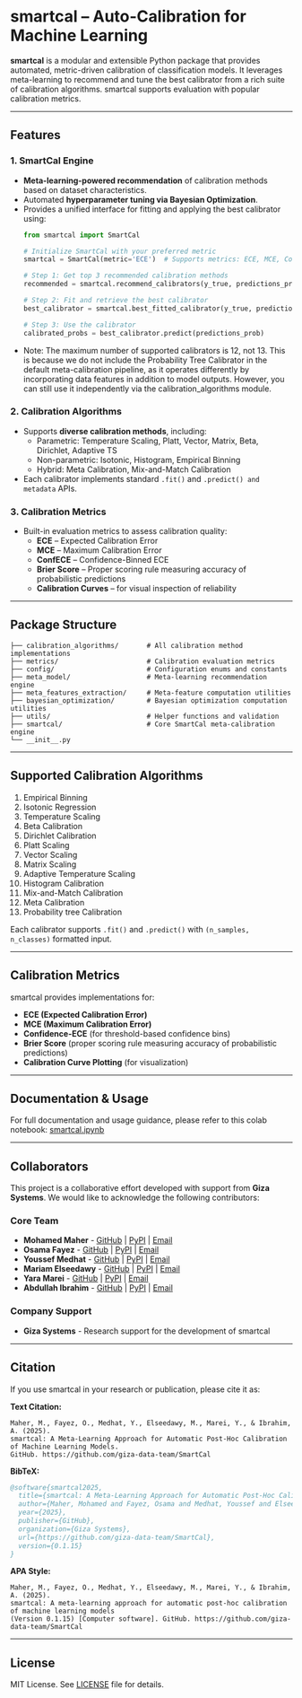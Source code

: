 # smartcal – Auto-Calibration for Machine Learning

**smartcal** is a modular and extensible Python package that provides automated, metric-driven calibration of classification models. It leverages meta-learning to recommend and tune the best calibrator from a rich suite of calibration algorithms. smartcal supports evaluation with popular calibration metrics.

---

## Features

### 1. SmartCal Engine
- **Meta-learning-powered recommendation** of calibration methods based on dataset characteristics.
- Automated **hyperparameter tuning via Bayesian Optimization**.
- Provides a unified interface for fitting and applying the best calibrator using:
    ```python
    from smartcal import SmartCal

    # Initialize SmartCal with your preferred metric
    smartcal = SmartCal(metric='ECE')  # Supports metrics: ECE, MCE, ConfECE, brier_score, log_loss

    # Step 1: Get top 3 recommended calibration methods
    recommended = smartcal.recommend_calibrators(y_true, predictions_prob, n=3) 

    # Step 2: Fit and retrieve the best calibrator
    best_calibrator = smartcal.best_fitted_calibrator(y_true, predictions_prob, n_iter=20)

    # Step 3: Use the calibrator
    calibrated_probs = best_calibrator.predict(predictions_prob)
    ```
- Note: The maximum number of supported calibrators is 12, not 13. This is because we do not include the Probability Tree Calibrator in the default meta-calibration pipeline, as it operates differently by incorporating data features in addition to model outputs. However, you can still use it independently via the calibration_algorithms module.

### 2. Calibration Algorithms
- Supports **diverse calibration methods**, including:
  - Parametric: Temperature Scaling, Platt, Vector, Matrix, Beta, Dirichlet, Adaptive TS
  - Non-parametric: Isotonic, Histogram, Empirical Binning
  - Hybrid: Meta Calibration, Mix-and-Match Calibration
- Each calibrator implements standard `.fit()` and `.predict() and metadata` APIs.

### 3. Calibration Metrics
- Built-in evaluation metrics to assess calibration quality:
  - **ECE** – Expected Calibration Error
  - **MCE** – Maximum Calibration Error
  - **ConfECE** – Confidence-Binned ECE
  - **Brier Score** – Proper scoring rule measuring accuracy of probabilistic predictions
  - **Calibration Curves** – for visual inspection of reliability

---

## Package Structure

```smartcal/
├── calibration_algorithms/       # All calibration method implementations
├── metrics/                      # Calibration evaluation metrics
├── config/                       # Configuration enums and constants
├── meta_model/                   # Meta-learning recommendation engine
├── meta_features_extraction/     # Meta-feature computation utilities
├── bayesian_optimization/        # Bayesian optimization computation utilities
├── utils/                        # Helper functions and validation
├── smartcal/                     # Core SmartCal meta-calibration engine
└── __init__.py
```

---

## Supported Calibration Algorithms

1. Empirical Binning  
2. Isotonic Regression  
3. Temperature Scaling  
4. Beta Calibration  
5. Dirichlet Calibration  
6. Platt Scaling  
7. Vector Scaling  
8. Matrix Scaling  
9. Adaptive Temperature Scaling  
10. Histogram Calibration  
11. Mix-and-Match Calibration  
12. Meta Calibration  
13. Probability tree Calibration

Each calibrator supports `.fit()` and `.predict()` with `(n_samples, n_classes)` formatted input.

---

## Calibration Metrics

smartcal provides implementations for:

- **ECE (Expected Calibration Error)**
- **MCE (Maximum Calibration Error)**
- **Confidence-ECE** (for threshold-based confidence bins)
- **Brier Score** (proper scoring rule measuring accuracy of probabilistic predictions)
- **Calibration Curve Plotting** (for visualization)

---

## Documentation & Usage

For full documentation and usage guidance, please refer to this colab notebook: [smartcal.ipynb](https://colab.research.google.com/drive/19Tj2z7GfgvQb5Dwjiryg0C0DoieXen2j?usp=sharing)

---

## Collaborators

This project is a collaborative effort developed with support from **Giza Systems**. We would like to acknowledge the following contributors:

### Core Team
- **Mohamed Maher** - [GitHub](https://github.com/mmaher22) | [PyPI](https://pypi.org/user/mmaher22/) | [Email](mailto:m.maher525@gmail.com)
- **Osama Fayez** - [GitHub](https://github.com/osamaoun97) | [PyPI](https://pypi.org/user/osamaoun97/) | [Email](mailto:osamaoun997@gmail.com)
- **Youssef Medhat** - [GitHub](https://github.com/yossfmedhat) | [PyPI](https://pypi.org/user/yossfmedhat/) | [Email](mailto:yossfmedhat@gmail.com)
- **Mariam Elseedawy** - [GitHub](https://github.com/Seedawy200) | [PyPI](https://pypi.org/user/Seedawy200/) | [Email](mailto:mariam.elseedawy@gmail.com)
- **Yara Marei** - [GitHub](https://github.com/yaramostafa) | [PyPI](https://pypi.org/user/yaramostafa/) | [Email](mailto:yaramostafa500@gmail.com)
- **Abdullah Ibrahim** - [GitHub](https://github.com/BidoS) | [PyPI](https://pypi.org/user/abdullah.ibrahim/) | [Email](mailto:abdullahibrahim544@gmail.com)

### Company Support
- **Giza Systems** - Research support for the development of smartcal

---

## Citation

If you use smartcal in your research or publication, please cite it as:

**Text Citation:**
```text
Maher, M., Fayez, O., Medhat, Y., Elseedawy, M., Marei, Y., & Ibrahim, A. (2025). 
smartcal: A Meta-Learning Approach for Automatic Post-Hoc Calibration of Machine Learning Models. 
GitHub. https://github.com/giza-data-team/SmartCal
```

**BibTeX:**
```bibtex
@software{smartcal2025,
  title={smartcal: A Meta-Learning Approach for Automatic Post-Hoc Calibration of Machine Learning Models},
  author={Maher, Mohamed and Fayez, Osama and Medhat, Youssef and Elseedawy, Mariam and Marei, Yara and Ibrahim, Abdullah},
  year={2025},
  publisher={GitHub},
  organization={Giza Systems},
  url={https://github.com/giza-data-team/SmartCal},
  version={0.1.15}
}
```

**APA Style:**
```text
Maher, M., Fayez, O., Medhat, Y., Elseedawy, M., Marei, Y., & Ibrahim, A. (2025). 
smartcal: A meta-learning approach for automatic post-hoc calibration of machine learning models 
(Version 0.1.15) [Computer software]. GitHub. https://github.com/giza-data-team/SmartCal
```

---

## License

MIT License. See [LICENSE](LICENSE) file for details.
